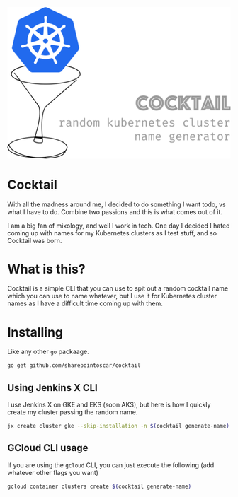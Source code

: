 ![cocktail](logo_cocktail.png)
# Cocktail
With all the madness around me, I decided to do something I want todo, vs what I have to do.  Combine two passions and this is what comes out of it.

I am a big fan of mixology, and well I work in tech.  One day I decided I hated coming up with names for my Kubernetes clusters as I test stuff, and so Cocktail was born.

# What is this?
Cocktail is a simple CLI that you can use to spit out a random cocktail name which you can use to name whatever, but I use it for Kubernetes cluster names as I have a difficult time coming up with them.


# Installing

Like any other `go` packaage.

```bash
go get github.com/sharepointoscar/cocktail
```

## Using Jenkins X CLI

I use Jenkins X on GKE and EKS (soon AKS), but here is how I quickly create my cluster passing the random name.
```bash
jx create cluster gke --skip-installation -n $(cocktail generate-name)
```
## GCloud CLI usage

If you are using the `gcloud` CLI, you can just execute the following (add whatever other flags you want)

```bash
gcloud container clusters create $(cocktail generate-name)
```